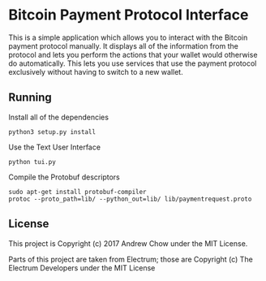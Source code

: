 # Bitcoin Payment Protocol Interface

This is a simple application which allows you to interact with the Bitcoin payment protocol manually. It displays all of the information from the protocol and lets you perform the actions that your wallet would otherwise do automatically. This lets you use services that use the payment protocol exclusively without having to switch to a new wallet.

## Running

Install all of the dependencies

    python3 setup.py install

Use the Text User Interface

    python tui.py

Compile the Protobuf descriptors

    sudo apt-get install protobuf-compiler
    protoc --proto_path=lib/ --python_out=lib/ lib/paymentrequest.proto

## License

This project is Copyright (c) 2017 Andrew Chow under the MIT License.

Parts of this project are taken from Electrum; those are Copyright (c) The Electrum Developers under the MIT License